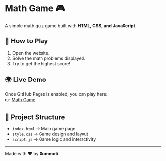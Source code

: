 # Math Game 🎮

A simple math quiz game built with **HTML, CSS, and JavaScript**.

## 🚀 How to Play
1. Open the website.
2. Solve the math problems displayed.
3. Try to get the highest score!

## 🌍 Live Demo
Once GitHub Pages is enabled, you can play here:  
👉 [Math Game](https://sommoti.github.io/math-game/)

## 📂 Project Structure
- `index.html` → Main game page  
- `style.css` → Game design and layout  
- `script.js` → Game logic and interactivity  

---

Made with ❤️ by **Sommoti**
